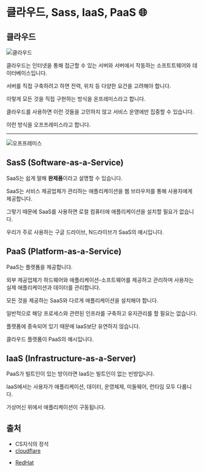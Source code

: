 # 클라우드, Sass, IaaS, PaaS 🌐

## 클라우드

![클라우드](https://cf-assets.www.cloudflare.com/slt3lc6tev37/3YT0gya2bkUeuMrnGxhjAZ/4146c20c214cf001c74c0868ddfb9503/what-is-the-cloud.png)

클라우드는 인터넷을 통해 접근할 수 있는 서버와 서버에서 작동하는 소프트트웨어와 데이터베이스입니다.

서버를 직접 구축하려고 하면 전력, 위치 등 다양한 요건을 고려해야 합니다.

이렇게 모든 것을 직접 구현하는 방식을 온프레미스라고 합니다.

클라우드를 사용하면 이런 것들을 고민하지 않고 서비스 운영에만 집중할 수 있습니다.

이런 방식을 오프프레미스라고 합니다.

---

![오프프레미스](https://www.redhat.com/cms/managed-files/iaas_focus-paas-saas-diagram-1200x1046.png)

## SasS (Software-as-a-Service)

SaaS는 쉽게 말해 **완제품**이라고 설명할 수 있습니다.

SaaS는 서비스 제공업체가 관리하는 애플리케이션을 웹 브라우저를 통해 사용자에게 제공합니다.

그렇기 때문에 SaaS를 사용하면 로컬 컴퓨터에 애플리케이션을 설치할 필요가 없습니다.

우리가 주로 사용하는 구글 드라이브, N드라이브가 SaaS의 예시입니다.

## PaaS (Platform-as-a-Service)

PaaS는 플랫폼을 제공합니다.

외부 제공업체가 하드웨어와 애플리케이션-소프트웨어를 제공하고 관리하며 사용자는 실제 애플리케이션과 데이터를 관리합니다.

모든 것을 제공하는 SaaS와 다르게 애플리케이션을 설치해야 합니다.

일반적으로 해당 프로세스와 관련된 인프라를 구축하고 유지관리를 할 필요는 없습니다.

플랫폼에 종속되어 있기 때문에 IaaS보단 유연하지 않습니다.

클라우드 플랫폼이 PaaS의 예시입니다.

## IaaS (Infrastructure-as-a-Server)

PaaS가 빌트인이 있는 방이라면 IaaS는 빌트인이 없는 빈방입니다.

IaaS에서는 사용자가 애플리케이션, 데이터, 운영체제, 미들웨어, 런타임 모두 다룹니다.

가상머신 위에서 애플리케이션이 구동됩니다.

## 출처

- CS지식의 정석
- [cloudflare](https://www.cloudflare.com/ko-kr/learning/cloud/what-is-the-cloud/)

* [RedHat](https://www.redhat.com/ko/topics/cloud-computing/what-is-iaas)

